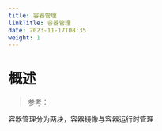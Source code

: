```yaml
---
title: 容器管理
linkTitle: 容器管理
date: 2023-11-17T08:35
weight: 1
---
```


# 概述

> 参考：

容器管理分为两块，容器镜像与容器运行时管理
